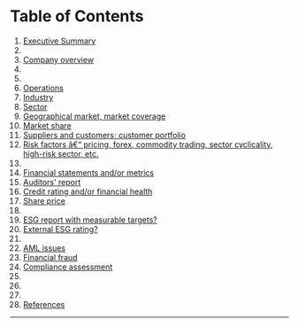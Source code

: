 # Table of Contents

1. [Executive Summary](#executive-summary)
2. [](#introduction_background)
3. [Company overview](#company_overview)
4. [](#corporate_structure)
5. [](#business_activities)
6. [Operations](#operations)
7. [Industry](#industry)
8. [Sector](#sector)
9. [Geographical market, market coverage](#geographical_market)
10. [Market share](#market_share)
11. [Suppliers and customers; customer portfolio](#suppliers_customers)
12. [Risk factors â€“ pricing, forex, commodity trading, sector cyclicality, high-risk sector, etc.](#risk_factors_operational)
13. [](#financials)
14. [Financial statements and/or metrics](#financial_statements_metrics)
15. [Auditors' report](#auditors_report)
16. [Credit rating and/or financial health](#credit_rating_health)
17. [Share price](#share_price)
18. [](#esg)
19. [ESG report with measurable targets?](#esg_targets)
20. [External ESG rating?](#external_esg_rating)
21. [](#risk_factors)
22. [AML issues](#aml_issues)
23. [Financial fraud](#financial_fraud)
24. [Compliance assessment](#compliance_assessment)
25. [](#recent_developments)
26. [](#conclusion)
27. [](#references)
28. [References](#references)

---

